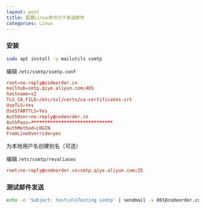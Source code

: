 ```yaml
---
layout: post
title: 配置Linux命令行下发送邮件
categories: Linux
---
```

### 安装

```sh
sudo apt install -y mailutils ssmtp
```

编辑 `/etc/ssmtp/ssmtp.conf`

```conf
root=no-reply@codeorder.cn
mailhub=smtp.qiye.aliyun.com:465
hostname=s2
TLS_CA_FILE=/etc/ssl/certs/ca-certificates.crt
UseTLS=Yes
UseSTARTTLS=Yes
AuthUser=no-reply@codeorder.cn
AuthPass=******************************
AuthMethod=LOGIN
FromLineOverride=yes
```

为本地用户名创建别名（可选）

编辑 `/etc/ssmtp/revaliases`

```conf
root:no-reply@codeorder.cn:smtp.qiye.aliyun.com:25
```

### 测试邮件发送

```sh
echo -e 'Subject: test\n\nTesting ssmtp' | sendmail -v 001@codeorder.cn
```
